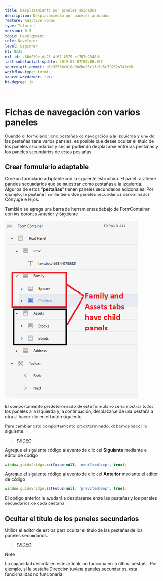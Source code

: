 ```yaml
---
title: Desplazamiento por paneles anidados
description: Desplazamiento por paneles anidados
feature: Adaptive Forms
type: Tutorial
version: 6.5
topic: Development
role: Developer
level: Beginner
kt: 9335
exl-id: c60d019e-da26-4f67-8579-ef707e2348bb
last-substantial-update: 2019-07-07T00:00:00Z
source-git-commit: b3e9251bdb18a008be95c1fa9e5c79252a74fc98
workflow-type: tm+mt
source-wordcount: '247'
ht-degree: 1%

---
```


# Fichas de navegación con varios paneles

Cuando el formulario tiene pestañas de navegación a la izquierda y una de las pestañas tiene varios paneles, es posible que desee ocultar el título de los paneles secundarios y seguir pudiendo desplazarse entre las pestañas y los paneles secundarios de estas pestañas

## Crear formulario adaptable

Cree un formulario adaptable con la siguiente estructura. El panel raíz tiene paneles secundarios que se muestran como pestañas a la izquierda. Algunos de estos &quot;**pestañas**&quot; tienen paneles secundarios adicionales. Por ejemplo, la pestaña Familia tiene dos paneles secundarios denominados Cónyuge e Hijos.

También se agrega una barra de herramientas debajo de FormContainer con los botones Anterior y Siguiente

![espaciado de barra de herramientas](assets/multiple-panels.png)



El comportamiento predeterminado de este formulario sería mostrar todos los paneles a la izquierda y, a continuación, desplazarse de una pestaña a otra al hacer clic en el botón siguiente.

Para cambiar este comportamiento predeterminado, debemos hacer lo siguiente

>[!VIDEO](https://video.tv.adobe.com/v/338369?quality=12&learn=on)


Agregue el siguiente código al evento de clic del **Siguiente** mediante el editor de código

```javascript
window.guideBridge.setFocus(null, 'nextItemDeep', true);
```

Agregue el siguiente código al evento de clic del **Anterior** mediante el editor de código

```javascript
window.guideBridge.setFocus(null, 'prevItemDeep', true);
```

El código anterior le ayudará a desplazarse entre las pestañas y los paneles secundarios de cada pestaña.

## Ocultar el título de los paneles secundarios

Utilice el editor de estilos para ocultar el título de las pestañas de los paneles secundarios.

>[!VIDEO](https://video.tv.adobe.com/v/338370?quality=12&learn=on)

>[!NOTE]
>
>La capacidad descrita en este artículo no funciona en la última pestaña. Por ejemplo, si la pestaña Dirección tuviera paneles secundarios, esta funcionalidad no funcionaría.
